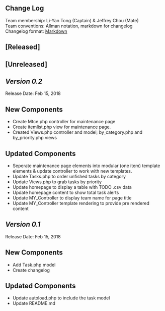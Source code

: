 ## Change Log

Team membership:  Li-Yan Tong (Captain) & Jeffrey Chou (Mate)  
Team conventions: Allman notation, markdown for changelog  
Changelog format: [Markdown](https://github.com/adam-p/markdown-here/wiki/Markdown-Cheatsheet)

## [Released]

## [Unreleased]

## *Version 0.2*

Release Date: Feb 15, 2018

## New Components
- Create Mtce.php controller for maintenance page
- Create itemlist.php view for maintenance page.
- Created Views.php controller and model; by_category.php and by_priority.php views

## Updated Components
- Seperate maintenance page elements into modular (one item) template elements & update controller to work with new templates.
- Update Tasks.php to order unfished tasks by category
- Update Views.php to grab tasks by priority
- Update homepage to display a table with TODO .csv data
- Update homepage content to show total task alerts
- Update MY_Controller to display team name for page title
- Update MY_Controller template rendering to provide pre rendered content

## *Version 0.1*

Release Date: Feb 15, 2018

## New Components
- Add Task.php model
- Create changelog

## Updated Components
- Update autoload.php to include the task model
- Update README.md
